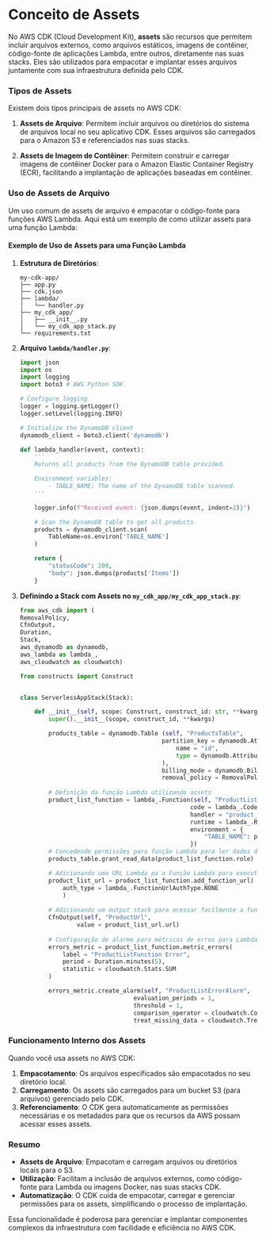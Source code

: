# Conceito de Assets

No AWS CDK (Cloud Development Kit), **assets** são recursos que permitem incluir arquivos externos, como arquivos estáticos, imagens de contêiner, código-fonte de aplicações Lambda, entre outros, diretamente nas suas stacks. Eles são utilizados para empacotar e implantar esses arquivos juntamente com sua infraestrutura definida pelo CDK.

### Tipos de Assets

Existem dois tipos principais de assets no AWS CDK:

1. **Assets de Arquivo**: Permitem incluir arquivos ou diretórios do sistema de arquivos local no seu aplicativo CDK. Esses arquivos são carregados para o Amazon S3 e referenciados nas suas stacks.

2. **Assets de Imagem de Contêiner**: Permitem construir e carregar imagens de contêiner Docker para o Amazon Elastic Container Registry (ECR), facilitando a implantação de aplicações baseadas em contêiner.

### Uso de Assets de Arquivo

Um uso comum de assets de arquivo é empacotar o código-fonte para funções AWS Lambda. Aqui está um exemplo de como utilizar assets para uma função Lambda:

#### Exemplo de Uso de Assets para uma Função Lambda

1. **Estrutura de Diretórios**:
    ```
    my-cdk-app/
    ├── app.py
    ├── cdk.json
    ├── lambda/
    │   └── handler.py
    ├── my_cdk_app/
    │   ├── __init__.py
    │   └── my_cdk_app_stack.py
    └── requirements.txt
    ```

2. **Arquivo `lambda/handler.py`**:
    ```python
    import json
    import os
    import logging
    import boto3 # AWS Python SDK

    # Configure logging
    logger = logging.getLogger()
    logger.setLevel(logging.INFO)

    # Initialize the DynamoDB client
    dynamodb_client = boto3.client('dynamodb')

    def lambda_handler(event, context):
        '''
        Returns all products from the DynamoDB table provided.

        Environment variables:
            - TABLE_NAME: The name of the DynamoDB table scanned.
        '''

        logger.info(f"Received event: {json.dumps(event, indent=2)}")

        # Scan the DynamoDB table to get all products
        products = dynamodb_client.scan(
            TableName=os.environ['TABLE_NAME']
        )

        return {
            "statusCode": 200,
            "body": json.dumps(products['Items'])
        }
    ```

3. **Definindo a Stack com Assets no `my_cdk_app/my_cdk_app_stack.py`**:
    ```python
    from aws_cdk import (
    RemovalPolicy,
    CfnOutput,
    Duration,
    Stack,
    aws_dynamodb as dynamodb,
    aws_lambda as lambda_,
    aws_cloudwatch as cloudwatch)

    from constructs import Construct


    class ServerlessAppStack(Stack):

        def __init__(self, scope: Construct, construct_id: str, **kwargs) -> None:
            super().__init__(scope, construct_id, **kwargs)

            products_table = dynamodb.Table (self, "ProductsTable",
                                            partition_key = dynamodb.Attribute(
                                                name = "id",
                                                type = dynamodb.AttributeType.STRING
                                            ),
                                            billing_mode = dynamodb.BillingMode.PAY_PER_REQUEST,
                                            removal_policy = RemovalPolicy.DESTROY)
            
            # Definição da função Lambda utilizando assets
            product_list_function = lambda_.Function(self, "ProductListFunction",
                                                    code = lambda_.Code.from_asset("lambda_src"),
                                                    handler = "product_list_function.lambda_handler",
                                                    runtime = lambda_.Runtime.PYTHON_3_10,
                                                    environment = {
                                                        "TABLE_NAME": products_table.table_name
                                                    })
            # Concedendo permissões para função Lambda para ler dados das tabelas do DynamoDB
            products_table.grant_read_data(product_list_function.role)

            # Adicionando uma URL Lambda pa a Função Lambda para executa via internet
            product_list_url = product_list_function.add_function_url(
                auth_type = lambda_.FunctionUrlAuthType.NONE
                )
            
            # Adicionando um output stack para acessar facilmente a função URL
            CfnOutput(self, "ProductUrl",
                    value = product_list_url.url)
            
            # Configuração de alarme para métricas de erros para Lambda Function
            errors_metric = product_list_function.metric_errors(
                label = "ProductListFunction Error",
                period = Duration.minutes(5),
                statistic = cloudwatch.Stats.SUM
            )

            errors_metric.create_alarm(self, "ProductListErrorAlarm",
                                    evaluation_periods = 1,
                                    threshold = 1,
                                    comparison_operator = cloudwatch.ComparisonOperator.GREATER_THAN_OR_EQUAL_TO_THRESHOLD,
                                    treat_missing_data = cloudwatch.TreatMissingData.IGNORE)
    ```

### Funcionamento Interno dos Assets

Quando você usa assets no AWS CDK:

1. **Empacotamento**: Os arquivos especificados são empacotados no seu diretório local.
2. **Carregamento**: Os assets são carregados para um bucket S3 (para arquivos) gerenciado pelo CDK.
3. **Referenciamento**: O CDK gera automaticamente as permissões necessárias e os metadados para que os recursos da AWS possam acessar esses assets.

### Resumo

- **Assets de Arquivo**: Empacotam e carregam arquivos ou diretórios locais para o S3.
- **Utilização**: Facilitam a inclusão de arquivos externos, como código-fonte para Lambda ou imagens Docker, nas suas stacks CDK.
- **Automatização**: O CDK cuida de empacotar, carregar e gerenciar permissões para os assets, simplificando o processo de implantação.

Essa funcionalidade é poderosa para gerenciar e implantar componentes complexos da infraestrutura com facilidade e eficiência no AWS CDK.